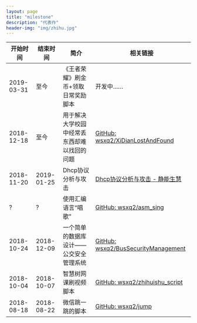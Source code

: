 ```yaml
---
layout: page
title: "milestone"
description: "代表作"
header-img: "img/zhihu.jpg"
---
```


| 开始时间   | 结束时间   | 简介                                         | 相关链接                                                                                                                                    |
|------------|------------|----------------------------------------------|---------------------------------------------------------------------------------------------------------------------------------------------|
| 2019-03-31 | 至今       | 《王者荣耀》刷金币+领取日常奖励脚本          | 开发中……                                                                                                                                    |
| 2018-12-18 | 至今       | 用于解决大学校园中经常丢东西却难以找回的问题 | [GitHub: wsxq2/XiDianLostAndFound](https://github.com/wsxq2/XiDianLostAndFound)                                                             |
| 2018-11-20 | 2019-01-25 | Dhcp协议分析与攻击                           | [Dhcp协议分析与攻击 - 静能生慧](http://wsxq2.55555.io/blog/2019/01/25/DHCP%E5%8D%8F%E8%AE%AE%E5%88%86%E6%9E%90%E4%B8%8E%E6%94%BB%E5%87%BB/) |
| ?          | ?          | 使用汇编语言“唱歌”                           | [GitHub: wsxq2/asm_sing](https://github.com/wsxq2/asm_sing)                                                                                 |
| 2018-10-24 | 2018-12-09 | 一个简单的数据库设计——公交安全管理系统       | [GitHub: wsxq2/BusSecurityManagement](https://github.com/wsxq2/BusSecurityManagement)                                                       |
| 2018-10-04 | 2018-10-07 | 智慧树网课刷视频脚本                         | [GitHub: wsxq2/zhihuishu_script](https://github.com/wsxq2/zhihuishu_script)                                                                 |
| 2018-08-18 | 2018-08-22 | 微信跳一跳的脚本                             | [GitHub: wsxq2/jump](https://github.com/wsxq2/jump)                                                                                         |
